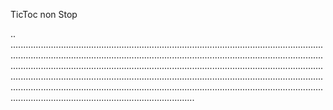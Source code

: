 TicToc non Stop

..
.....................................................................................................................................................................................................................................................................................................................................................................................................................................................................................................................................................................................................................................................................................................................